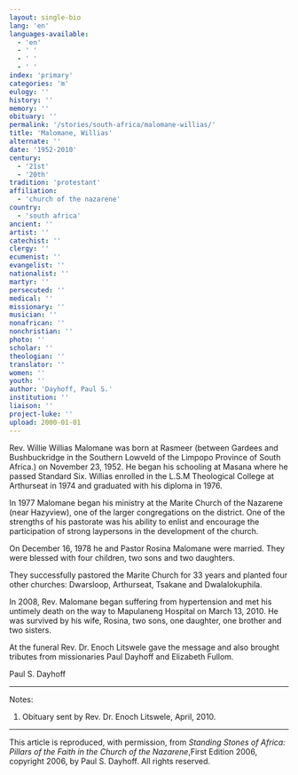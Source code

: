 ```yaml
---
layout: single-bio
lang: 'en'
languages-available:
  - 'en'
  - ' '
  - ' '
  - ' '
index: 'primary'
categories: 'm'
eulogy: ''
history: ''
memory: ''
obituary: ''
permalink: '/stories/south-africa/malomane-willias/'
title: 'Malomane, Willias'
alternate: ''
date: '1952-2010'
century:
  - '21st'
  - '20th'
tradition: 'protestant'
affiliation:
  - 'church of the nazarene'
country:
  - 'south africa'
ancient: ''
artist: ''
catechist: ''
clergy: ''
ecumenist: ''
evangelist: ''
nationalist: ''
martyr: ''
persecuted: ''
medical: ''
missionary: ''
musician: ''
nonafrican: ''
nonchristian: ''
photo: ''
scholar: ''
theologian: ''
translator: ''
women: ''
youth: ''
author: 'Dayhoff, Paul S.'
institution: ''
liaison: ''
project-luke: ''
upload: 2000-01-01
---
```



Rev. Willie Willias Malomane was born at Rasmeer (between Gardees and Bushbuckridge in the Southern Lowveld of the Limpopo Province of South Africa.) on November 23, 1952. He began his schooling at Masana where he passed Standard Six. Willias enrolled in the L.S.M Theological College at Arthurseat in 1974 and graduated with his diploma in 1976.

In 1977 Malomane began his ministry at the Marite Church of the Nazarene (near Hazyview), one of the larger congregations on the district. One of the strengths of his pastorate was his ability to enlist and encourage the participation of strong laypersons in the development of the church.

On December 16, 1978 he and Pastor Rosina Malomane were married. They were blessed with four children, two sons and two daughters.

They successfully pastored the Marite Church for 33 years and planted four other churches: Dwarsloop, Arthurseat, Tsakane and Dwalalokuphila.

In 2008, Rev. Malomane began suffering from hypertension and met his untimely death on the way to Mapulaneng Hospital on March 13, 2010. He was survived by his wife, Rosina, two sons, one daughter, one brother and two sisters.

At the funeral Rev. Dr. Enoch Litswele gave the message and also brought tributes from missionaries Paul Dayhoff and Elizabeth Fullom.

Paul S. Dayhoff

---

Notes:

1. Obituary sent by Rev. Dr. Enoch Litswele, April, 2010.

---

This article is reproduced, with permission, from *Standing Stones of Africa: Pillars of the Faith in the Church of the Nazarene*,First Edition 2006, copyright 2006, by Paul S. Dayhoff.  All rights reserved.